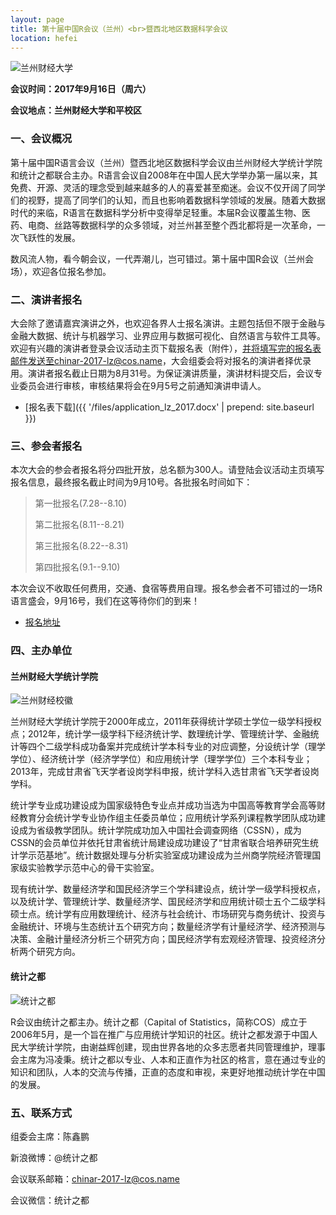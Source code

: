 ```yaml
---
layout: page
title: 第十届中国R会议（兰州）<br>暨西北地区数据科学会议
location: hefei
---
```


<!-- picture -->
<div class="row">
  <div class="col-md-10 col-md-offset-1 text-center">
    <img src="{{ '/img/lanzhoucaijin.jpg' | prepend: site.qiniubaseurl }}" alt="兰州财经大学" class="img-responsive" />
  </div>
</div>

**会议时间：2017年9月16日（周六）**

**会议地点：兰州财经大学和平校区**

### 一、会议概况

第十届中国R语言会议（兰州）暨西北地区数据科学会议由兰州财经大学统计学院和统计之都联合主办。R语言会议自2008年在中国人民大学举办第一届以来，其免费、开源、灵活的理念受到越来越多的人的喜爱甚至痴迷。会议不仅开阔了同学们的视野，提高了同学们的认知，而且也影响着数据科学领域的发展。随着大数据时代的来临，R语言在数据科学分析中变得举足轻重。本届R会议覆盖生物、医药、电商、丝路等数据科学的众多领域，对兰州甚至整个西北都将是一次革命，一次飞跃性的发展。

数风流人物，看今朝会议，一代弄潮儿，岂可错过。第十届中国R会议（兰州会场），欢迎各位报名参加。

### 二、演讲者报名

大会除了邀请嘉宾演讲之外，也欢迎各界人士报名演讲。主题包括但不限于金融与金融大数据、统计与机器学习、业界应用与数据可视化、自然语言与软件工具等。欢迎有兴趣的演讲者登录会议活动主页下载报名表（附件），并将填写完的报名表邮件发送至chinar-2017-lz@cos.name，大会组委会将对报名的演讲者择优录用。演讲者报名截止日期为8月31号。为保证演讲质量，演讲材料提交后，会议专业委员会进行审核，审核结果将会在9月5号之前通知演讲申请人。

- [报名表下载]({{ '/files/application_lz_2017.docx' | prepend: site.baseurl }})

### 三、参会者报名

本次大会的参会者报名将分四批开放，总名额为300人。请登陆会议活动主页填写报名信息，最终报名截止时间为9月10号。各批报名时间如下：

> 第一批报名(7.28--8.10)
>
> 第二批报名(8.11--8.21)
>
> 第三批报名(8.22--8.31)
>
> 第四批报名(9.1--9.10)

本次会议不收取任何费用，交通、食宿等费用自理。报名参会者不可错过的一场R语言盛会，9月16号，我们在这等待你们的到来！

- [报名地址](http://r-lanzhou10.eventdove.com/)

### 四、主办单位

#### 兰州财经大学统计学院

<!-- picture -->
<div class="row">
  <div class="col-md-5 col-md-offset-1 text-center">
    <img src="{{ '/img/logo_lzcj.JPG' | prepend: site.qiniubaseurl }}" alt="兰州财经校徽" class="img-responsive" />
  </div>
</div>

兰州财经大学统计学院于2000年成立，2011年获得统计学硕士学位一级学科授权点；2012年，统计学一级学科下经济统计学、数理统计学、管理统计学、金融统计等四个二级学科成功备案并完成统计学本科专业的对应调整，分设统计学（理学学位）、经济统计学（经济学学位）和应用统计学（理学学位）三个本科专业；2013年，完成甘肃省飞天学者设岗学科申报，统计学科入选甘肃省飞天学者设岗学科。

统计学专业成功建设成为国家级特色专业点并成功当选为中国高等教育学会高等财经教育分会统计学专业协作组主任委员单位；应用统计学系列课程教学团队成功建设成为省级教学团队。统计学院成功加入中国社会调查网络（CSSN），成为CSSN的会员单位并依托甘肃省统计局建设成功建设了“甘肃省联合培养研究生统计学示范基地”。统计数据处理与分析实验室成功建设成为兰州商学院经济管理国家级实验教学示范中心的骨干实验室。

现有统计学、数量经济学和国民经济学三个学科建设点，统计学一级学科授权点，以及统计学、管理统计学、数量经济学、国民经济学和应用统计硕士五个二级学科硕士点。统计学有应用数理统计、经济与社会统计、市场研究与商务统计、投资与金融统计、环境与生态统计五个研究方向；数量经济学有计量经济学、经济预测与决策、金融计量经济分析三个研究方向；国民经济学有宏观经济管理、投资经济分析两个研究方向。

#### 统计之都

<!-- picture -->
<div class="row">
  <div class="col-md-10 col-md-offset-1 text-center">
    <img src="{{ '/img/cos.png' | prepend: site.qiniubaseurl }}" alt="统计之都" class="img-responsive" />
  </div>
</div>


R会议由统计之都主办。统计之都（Capital of Statistics，简称COS）成立于2006年5月，是一个旨在推广与应用统计学知识的社区。统计之都发源于中国人民大学统计学院，由谢益辉创建，现由世界各地的众多志愿者共同管理维护，理事会主席为冯凌秉。统计之都以专业、人本和正直作为社区的格言，意在通过专业的知识和团队，人本的交流与传播，正直的态度和审视，来更好地推动统计学在中国的发展。

### 五、联系方式

组委会主席：陈鑫鹏

新浪微博：@统计之都

会议联系邮箱：chinar-2017-lz@cos.name

会议微信：统计之都
